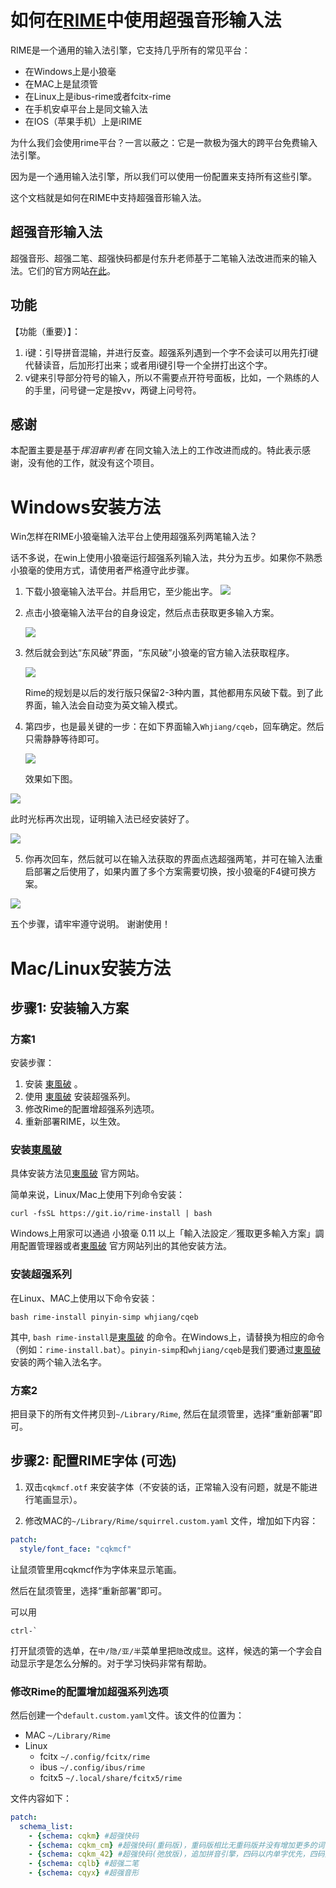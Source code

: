 # 如何在[RIME](https://rime.im/)中使用超强音形输入法

RIME是一个通用的输入法引擎，它支持几乎所有的常见平台：
- 在Windows上是小狼毫
- 在MAC上是鼠须管
- 在Linux上是ibus-rime或者fcitx-rime
- 在手机安卓平台上是同文输入法
- 在IOS（苹果手机）上是iRIME

为什么我们会使用rime平台？一言以蔽之：它是一款极为强大的跨平台免费输入法引擎。

因为是一个通用输入法引擎，所以我们可以使用一份配置来支持所有这些引擎。

这个文档就是如何在RIME中支持超强音形输入法。

## 超强音形输入法
超强音形、超强二笔、超强快码都是付东升老师基于二笔输入法改进而来的输入法。它们的官方网站[在此](http://fds8866.ys168.com/)。

## 功能

【功能（重要）】：
1. i键：引导拼音混输，并进行反查。超强系列遇到一个字不会读可以用先打i键代替读音，后加形打出来；或者用i键引导一个全拼打出这个字。
2. v键来引导部分符号的输入，所以不需要点开符号面板，比如，一个熟练的人的手里，问号键一定是按vv，两键上问号符。

## 感谢
本配置主要是基于*挥泪审判者* 在同文输入法上的工作改进而成的。特此表示感谢，没有他的工作，就没有这个项目。

# Windows安装方法
Win怎样在RIME小狼毫输入法平台上使用超强系列两笔输入法？

话不多说，在win上使用小狼毫运行超强系列输入法，共分为五步。如果你不熟悉小狼毫的使用方式，请使用者严格遵守此步骤。

1. 下载小狼毫输入法平台。并启用它，至少能出字。
   ![](img/1.png)

2. 点击小狼毫输入法平台的自身设定，然后点击获取更多输入方案。
   
   ![](img/2.png)

3. 然后就会到达“东风破”界面，“东风破”小狼毫的官方输入法获取程序。
   
   ![](img/3.png) 

   Rime的规划是以后的发行版只保留2-3种内置，其他都用东风破下载。到了此界面，输入法会自动变为英文输入模式。

4. 第四步，也是最关键的一步：在如下界面输入`Whjiang/cqeb`，回车确定。然后只需静静等待即可。
  
   ![](img/4.png) 
   
   效果如下图。

![](img/5.png)

此时光标再次出现，证明输入法已经安装好了。

![](img/6.png)

5. 你再次回车，然后就可以在输入法获取的界面点选超强两笔，并可在输入法重启部署之后使用了，如果内置了多个方案需要切换，按小狼毫的F4键可换方案。
   
![](img/7.jpeg)

五个步骤，请牢牢遵守说明。
谢谢使用！

# Mac/Linux安装方法
## 步骤1: 安装输入方案
### 方案1
安装步骤：
1. 安装 [東風破](https://github.com/rime/plum) 。
2. 使用 [東風破](https://github.com/rime/plum) 安装超强系列。
3. 修改Rime的配置增超强系列选项。
4. 重新部署RIME，以生效。

### 安装[東風破](https://github.com/rime/plum) 
具体安装方法见[東風破](https://github.com/rime/plum) 官方网站。

简单来说，Linux/Mac上使用下列命令安装：
```
curl -fsSL https://git.io/rime-install | bash
```

Windows上用家可以通過 小狼毫 0.11 以上「輸入法設定／獲取更多輸入方案」調用配置管理器或者[東風破](https://github.com/rime/plum) 官方网站列出的其他安装方法。

### 安装超强系列
在Linux、MAC上使用以下命令安装：
```
bash rime-install pinyin-simp whjiang/cqeb
```

其中, `bash rime-install`是[東風破](https://github.com/rime/plum) 的命令。在Windows上，请替换为相应的命令（例如：`rime-install.bat`）。`pinyin-simp`和`whjiang/cqeb`是我们要通过[東風破](https://github.com/rime/plum) 安装的两个输入法名字。

### 方案2
把目录下的所有文件拷贝到`~/Library/Rime`, 然后在鼠须管里，选择“重新部署”即可。

## 步骤2: 配置RIME字体 (可选)

1. 双击`cqkmcf.otf` 来安装字体（不安装的话，正常输入没有问题，就是不能进行笔画显示）。

2. 修改MAC的`~/Library/Rime/squirrel.custom.yaml` 文件，增加如下内容：
```yaml
patch:
  style/font_face: "cqkmcf"
```
让鼠须管里用cqkmcf作为字体来显示笔画。

然后在鼠须管里，选择“重新部署”即可。
 
可以用
```
ctrl-`
```
打开鼠须管的选单，在`中/隐/亚/半`菜单里把`隐`改成`显`。这样，候选的第一个字会自动显示字是怎么分解的。对于学习快码非常有帮助。
 
### 修改Rime的配置增加超强系列选项
然后创建一个`default.custom.yaml`文件。该文件的位置为：
- MAC `~/Library/Rime`
- Linux
  - fcitx   `~/.config/fcitx/rime`
  - ibus    `~/.config/ibus/rime`
  - fcitx5  `~/.local/share/fcitx5/rime`

文件内容如下：
```yaml
patch:
  schema_list:
    - {schema: cqkm} #超强快码
    - {schema: cqkm_cm} #超强快码(重码版)，重码版相比无重码版并没有增加更多的词，仅是调整了编码方式
    - {schema: cqkm_42} #超强快码(弛放版)，追加拼音引擎，四码以内单字优先，四码开外转为类双拼输入法
    - {schema: cqlb} #超强二笔
    - {schema: cqyx} #超强音形
```
